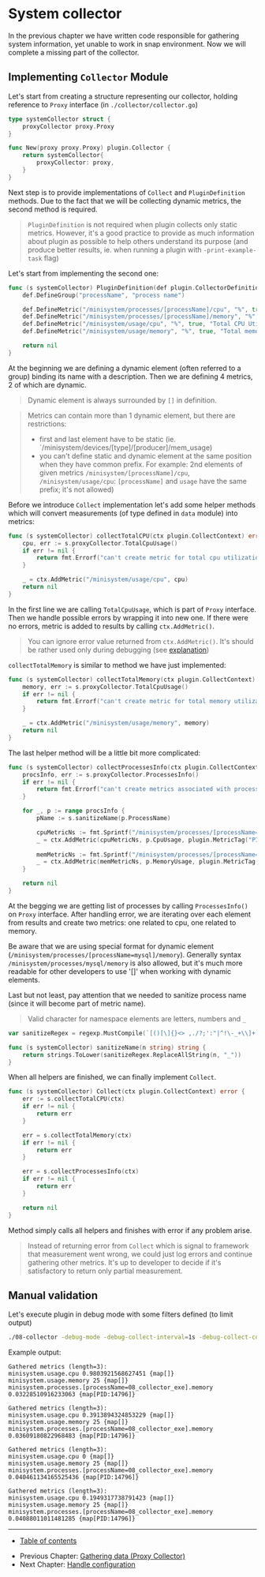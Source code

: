 # System collector

In the previous chapter we have written code responsible for gathering system information, yet unable to work in snap environment.
Now we will complete a missing part of the collector.  

## Implementing `Collector` Module

Let's start from creating a structure representing our collector, holding reference to `Proxy` interface (in `./collector/collector.go`)

```go
type systemCollector struct {
	proxyCollector proxy.Proxy
}

func New(proxy proxy.Proxy) plugin.Collector {
	return systemCollector{
		proxyCollector: proxy,
	}
}
```

Next step is to provide implementations of `Collect` and `PluginDefinition` methods.
Due to the fact that we will be collecting dynamic metrics, the second method is required.

> `PluginDefinition` is not required when plugin collects only static metrics. 
> However, it's a good practice to provide as much information about plugin as possible to help others understand its purpose (and produce better results, ie. when running a plugin with `-print-example-task` flag) 

Let's start from implementing the second one:
```go
func (s systemCollector) PluginDefinition(def plugin.CollectorDefinition) error {
	def.DefineGroup("processName", "process name")

	def.DefineMetric("/minisystem/processes/[processName]/cpu", "%", true, "CPU Utilization by current process")
	def.DefineMetric("/minisystem/processes/[processName]/memory", "%", true, "Memory Utilization by current process")
	def.DefineMetric("/minisystem/usage/cpu", "%", true, "Total CPU Utilization")
	def.DefineMetric("/minisystem/usage/memory", "%", true, "Total memory Utilization")

	return nil
}
```
At the beginning we are defining a dynamic element (often referred to a group) binding its name with a description.
Then we are defining 4 metrics, 2 of which are dynamic. 

> Dynamic element is always surrounded by `[]` in definition.

> Metrics can contain more than 1 dynamic element, but there are restrictions:
> - first and last element have to be static (ie. `/minisystem/devices/[type]/[producer]/mem_usage)
> - you can't define static and dynamic element at the same position when they have common prefix. For example: 2nd elements of given metrics `/minisystem/[processName]/cpu`, `/minisystem/usage/cpu`: `[processName]` and `usage` have the same prefix; it's not allowed)

Before we introduce `Collect` implementation let's add some helper methods which will convert measurements (of type defined in `data` module) into metrics:

```go
func (s systemCollector) collectTotalCPU(ctx plugin.CollectContext) error {
	cpu, err := s.proxyCollector.TotalCpuUsage()
	if err != nil {
		return fmt.Errorf("can't create metric for total cpu utilization: %v", err)
	}

	_ = ctx.AddMetric("/minisystem/usage/cpu", cpu)
	return nil
}
```

In the first line we are calling `TotalCpuUsage`, which is part of `Proxy` interface. 
Then we handle possible errors by wrapping it into new one.
If there were no errors, metric is added to results by calling `ctx.AddMetric()`.

> You can ignore error value returned from `ctx.AddMetric()`. It's should be rather used only during debugging (see [explanation](/v2/tutorial/faq##should-i-handle-error-value-from-ctxaddmetric))    

`collectTotalMemory` is similar to method we have just implemented:
```go
func (s systemCollector) collectTotalMemory(ctx plugin.CollectContext) error {
	memory, err := s.proxyCollector.TotalCpuUsage()
	if err != nil {
		return fmt.Errorf("can't create metric for total memory utilization: %v", err)
	}

	_ = ctx.AddMetric("/minisystem/usage/memory", memory)
	return nil
}
```

The last helper method will be a little bit more complicated:
```go
func (s systemCollector) collectProcessesInfo(ctx plugin.CollectContext) error {
    procsInfo, err := s.proxyCollector.ProcessesInfo()
    if err != nil {
        return fmt.Errorf("can't create metrics associated with processes")
    }

    for _, p := range procsInfo {
        pName := s.sanitizeName(p.ProcessName)

        cpuMetricNs := fmt.Sprintf("/minisystem/processes/[processName=%s]/cpu", pName)
        _ = ctx.AddMetric(cpuMetricNs, p.CpuUsage, plugin.MetricTag("PID", fmt.Sprintf("%d", p.PID)))
        
        memMetricNs := fmt.Sprintf("/minisystem/processes/[processName=%s]/memory", pName)
        _ = ctx.AddMetric(memMetricNs, p.MemoryUsage, plugin.MetricTag("PID", fmt.Sprintf("%d", p.PID)))
    }

    return nil
}
```
At the begging we are getting list of processes by calling `ProcessesInfo()` on `Proxy` interface.
After handling error, we are iterating over each element from results and create two metrics: one related to cpu, one related to memory.

Be aware that we are using special format for dynamic element (`/minisystem/processes/[processName=mysql]/memory`).
Generally syntax `/minisystem/processes/mysql/memory` is also allowed, but it's much more readable for other developers to use '[]' when working with dynamic elements.

Last but not least, pay attention that we needed to sanitize process name (since it will become part of metric name).

> Valid character for namespace elements are letters, numbers and `_`

```go
var sanitizeRegex = regexp.MustCompile(`[()[\]{}<> ,./?;':"|^!\-_+\\]+`)

func (s systemCollector) sanitizeName(n string) string {
	return strings.ToLower(sanitizeRegex.ReplaceAllString(n, "_"))
}
```

When all helpers are finished, we can finally implement `Collect`.
```go
func (s systemCollector) Collect(ctx plugin.CollectContext) error {
	err := s.collectTotalCPU(ctx)
	if err != nil {
		return err
	}

	err = s.collectTotalMemory(ctx)
	if err != nil {
		return err
	}

	err = s.collectProcessesInfo(ctx)
	if err != nil {
		return err
	}

	return nil
}
```

Method simply calls all helpers and finishes with error if any problem arise. 

> Instead of returning error from `Collect` which is signal to framework that measurement went wrong, we could just log errors and continue gathering other metrics.
> It's up to developer to decide if it's satisfactory to return only partial measurement. 

## Manual validation

Let's execute plugin in debug mode with some filters defined (to limit output)
```bash
./08-collector -debug-mode -debug-collect-interval=1s -debug-collect-counts=4 -plugin-filter="/minisystem/usage/*;/minisystem/processes/08_collector_exe/memory"
```

Example output:
```
Gathered metrics (length=3):
minisystem.usage.cpu 0.9803921568627451 {map[]}
minisystem.usage.memory 25 {map[]}
minisystem.processes.[processName=08_collector_exe].memory 0.03228510916233063 {map[PID:14796]}

Gathered metrics (length=3):
minisystem.usage.cpu 0.3913894324853229 {map[]}
minisystem.usage.memory 25 {map[]}
minisystem.processes.[processName=08_collector_exe].memory 0.03609180822968483 {map[PID:14796]}

Gathered metrics (length=3):
minisystem.usage.cpu 0 {map[]}
minisystem.usage.memory 25 {map[]}
minisystem.processes.[processName=08_collector_exe].memory 0.040461134165525436 {map[PID:14796]}

Gathered metrics (length=3):
minisystem.usage.cpu 0.1949317738791423 {map[]}
minisystem.usage.memory 25 {map[]}
minisystem.processes.[processName=08_collector_exe].memory 0.04088011011481285 {map[PID:14796]}
```

----

* [Table of contents](/v2/README.md)
- Previous Chapter: [Gathering data (Proxy Collector)](/v2/tutorial/07-proxy/README.md)
- Next Chapter: [Handle configuration](/v2/tutorial/09-config/README.md)
